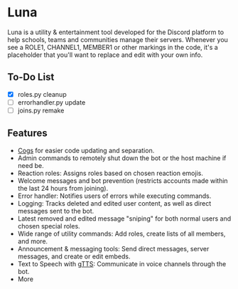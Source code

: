 # Luna

Luna is a utility &amp; entertainment tool developed for the Discord platform to help schools, teams and communities manage their servers. 
Whenever you see a ROLE1, CHANNEL1, MEMBER1 or other markings in the code, it's a placeholder that you'll want to replace and edit with your own info. 

## To-Do List
- [x] roles.py cleanup
- [ ] errorhandler.py update
- [ ] joins.py remake
## Features
- [Cogs](https://discordpy.readthedocs.io/en/stable/ext/commands/cogs.html) for easier code updating and separation.
- Admin commands to remotely shut down the bot or the host machine if need be.
- Reaction roles: Assigns roles based on chosen reaction emojis.
- Welcome messages and bot prevention (restricts accounts made within the last 24 hours from joining).
- Error handler: Notifies users of errors while executing commands.
- Logging: Tracks deleted and edited user content, as well as direct messages sent to the bot.
- Latest removed and edited message "sniping" for both normal users and chosen special roles.
- Wide range of utility commands: Add roles, create lists of all members, and more.
- Announcement & messaging tools: Send direct messages, server messages, and create or edit embeds.
- Text to Speech with [gTTS](https://pypi.org/project/gTTS/): Communicate in voice channels through the bot.
- More
